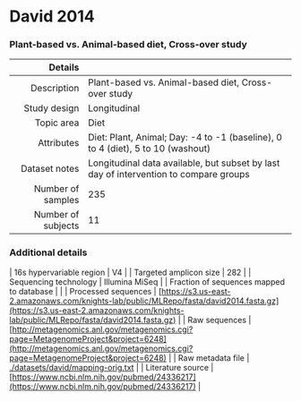 # David 2014

### Plant-based vs. Animal-based diet, Cross-over study


| Details        |             |
| -------------: |-------------|
| Description      | Plant-based vs. Animal-based diet, Cross-over study |
| Study design | Longitudinal |
| Topic area | Diet|
| Attributes | Diet: Plant, Animal; Day: -4 to -1 (baseline), 0 to 4 (diet), 5 to 10 (washout)|
| Dataset notes | Longitudinal data available, but subset by last day of intervention to compare groups|
| Number of samples | 235|
| Number of subjects | 11|

### Additional details

| 16s hypervariable region | V4 |
| Targeted amplicon size | 282 |
| Sequencing technology | Illumina MiSeq |
| Fraction of sequences mapped to database |  |
| Processed sequences | [https://s3.us-east-2.amazonaws.com/knights-lab/public/MLRepo/fasta/david2014.fasta.gz](https://s3.us-east-2.amazonaws.com/knights-lab/public/MLRepo/fasta/david2014.fasta.gz) |
| Raw sequences | [http://metagenomics.anl.gov/metagenomics.cgi?page=MetagenomeProject&project=6248](http://metagenomics.anl.gov/metagenomics.cgi?page=MetagenomeProject&project=6248) |
| Raw metadata file | [./datasets/david/mapping-orig.txt](./datasets/david/mapping-orig.txt) |
| Literature source | [https://www.ncbi.nlm.nih.gov/pubmed/24336217](https://www.ncbi.nlm.nih.gov/pubmed/24336217) |